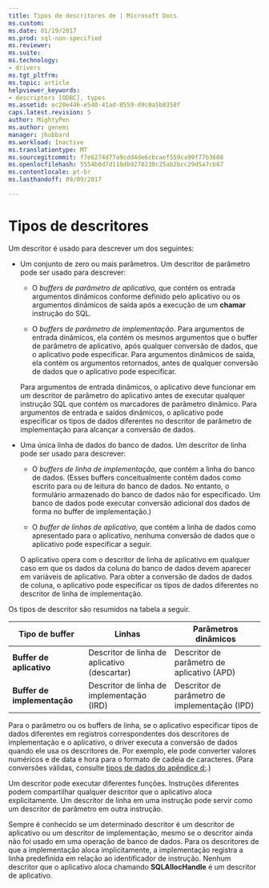```yaml
---
title: Tipos de descritores de | Microsoft Docs
ms.custom: 
ms.date: 01/19/2017
ms.prod: sql-non-specified
ms.reviewer: 
ms.suite: 
ms.technology:
- drivers
ms.tgt_pltfrm: 
ms.topic: article
helpviewer_keywords:
- descriptors [ODBC], types
ms.assetid: ec20e446-e540-41ad-8559-d9c0a5b8358f
caps.latest.revision: 5
author: MightyPen
ms.author: genemi
manager: jhubbard
ms.workload: Inactive
ms.translationtype: MT
ms.sourcegitcommit: f7e6274d77a9cdd4de6cbcaef559ca99f77b3608
ms.openlocfilehash: 5554b0d7d110db9270230c25ab2bcc29d5a7cb87
ms.contentlocale: pt-br
ms.lasthandoff: 09/09/2017

---
```

# <a name="types-of-descriptors"></a>Tipos de descritores
Um descritor é usado para descrever um dos seguintes:  
  
-   Um conjunto de zero ou mais parâmetros. Um descritor de parâmetro pode ser usado para descrever:  
  
    -   O *buffers de parâmetro de aplicativo,* que contém os entrada argumentos dinâmicos conforme definido pelo aplicativo ou os argumentos dinâmicos de saída após a execução de um **chamar** instrução do SQL.  
  
    -   O *buffers de parâmetro de implementação*. Para argumentos de entrada dinâmicos, ela contém os mesmos argumentos que o buffer de parâmetro de aplicativo, após qualquer conversão de dados, que o aplicativo pode especificar. Para argumentos dinâmicos de saída, ela contém os argumentos retornados, antes de qualquer conversão de dados que o aplicativo pode especificar.  
  
     Para argumentos de entrada dinâmicos, o aplicativo deve funcionar em um descritor de parâmetro do aplicativo antes de executar qualquer instrução SQL que contém os marcadores de parâmetro dinâmico. Para argumentos de entrada e saídos dinâmicos, o aplicativo pode especificar os tipos de dados diferentes no descritor de parâmetro de implementação para alcançar a conversão de dados.  
  
-   Uma única linha de dados do banco de dados. Um descritor de linha pode ser usado para descrever:  
  
    -   O *buffers de linha de implementação,* que contém a linha do banco de dados. (Esses buffers conceitualmente contêm dados como escrito para ou de leitura do banco de dados. No entanto, o formulário armazenado do banco de dados não for especificado. Um banco de dados pode executar conversão adicional dos dados de forma no buffer de implementação.)  
  
    -   O *buffer de linhas de aplicativo,* que contém a linha de dados como apresentado para o aplicativo, nenhuma conversão de dados que o aplicativo pode especificar a seguir.  
  
     O aplicativo opera com o descritor de linha de aplicativo em qualquer caso em que os dados da coluna do banco de dados devem aparecer em variáveis de aplicativo. Para obter a conversão de dados de dados de coluna, o aplicativo pode especificar os tipos de dados diferentes no descritor de linha de implementação.  
  
 Os tipos de descritor são resumidos na tabela a seguir.  
  
|Tipo de buffer|Linhas|Parâmetros dinâmicos|  
|-----------------|----------|------------------------|  
|**Buffer de aplicativo**|Descritor de linha de aplicativo (descartar)|Descritor de parâmetro de aplicativo (APD)|  
|**Buffer de implementação**|Descritor de linha de implementação (IRD)|Descritor de parâmetro de implementação (IPD)|  
  
 Para o parâmetro ou os buffers de linha, se o aplicativo especificar tipos de dados diferentes em registros correspondentes dos descritores de implementação e o aplicativo, o driver executa a conversão de dados quando ele usa os descritores de. Por exemplo, ele pode converter valores numéricos e de data e hora para o formato de cadeia de caracteres. (Para conversões válidas, consulte [tipos de dados do apêndice d:](../../../odbc/reference/appendixes/appendix-d-data-types.md).)  
  
 Um descritor pode executar diferentes funções. Instruções diferentes podem compartilhar qualquer descritor que o aplicativo aloca explicitamente. Um descritor de linha em uma instrução pode servir como um descritor de parâmetro em outra instrução.  
  
 Sempre é conhecido se um determinado descritor é um descritor de aplicativo ou um descritor de implementação, mesmo se o descritor ainda não foi usado em uma operação de banco de dados. Para os descritores de que a implementação aloca implicitamente, a implementação registra a linha predefinida em relação ao identificador de instrução. Nenhum descritor que o aplicativo aloca chamando **SQLAllocHandle** é um descritor de aplicativo.

